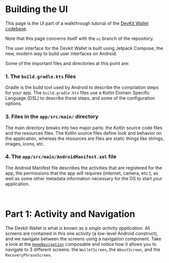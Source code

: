 # Building the UI
This page is the UI part of a walkthrough tutorial of the [DevKit Wallet codebase](https://github.com/thunderbiscuit/devkit-wallet).

Note that this page concerns itself with the `ui` branch of the repository.

The user interface for the Devkit Wallet is built using Jetpack Compose, the new, modern way to build user interfaces on Android.

Some of the important files and directories at this point are:
### 1. The `build.gradle.kts` files
Gradle is the build tool used by Android to describe the compilation steps for your app. The `build.gradle.kts` files use a Kotlin Domain Specific Language (DSL) to describe those steps, and some of the configuration options.

### 3. Files in the `app/src/main/` directory
The main directory breaks into two major parts: the Kotlin source code files and the resources files. The Kotlin source files define look and behavior on the application, whereas the resources are files are static things like strings, images, icons, etc.

### 4. The `app/src/main/AndroidManifest.xml` file
The Android Manifest file describes the activities that are registered for the app, the permissions that the app will requires (internet, camera, etc.), as well as some other metadata information necessary for the OS to start your application.

<br/>

# Part 1: Activity and Navigation
The Devkit Wallet is what is known as a _single activity application_. All screens are contained in this one activity (a low-level Android construct), and we navigate between the screens using a navigation component. Take a look at the [`HomeNavigation`](https://github.com/thunderbiscuit/devkit-wallet/blob/ui/app/src/main/java/com/goldenraven/devkitwallet/ui/HomeNavigation.kt) composable and notice how it allows you to navigate to 3 different screens: the `WalletScreen`, the `AboutScreen`, and the `RecoveryPhraseScreen`.
